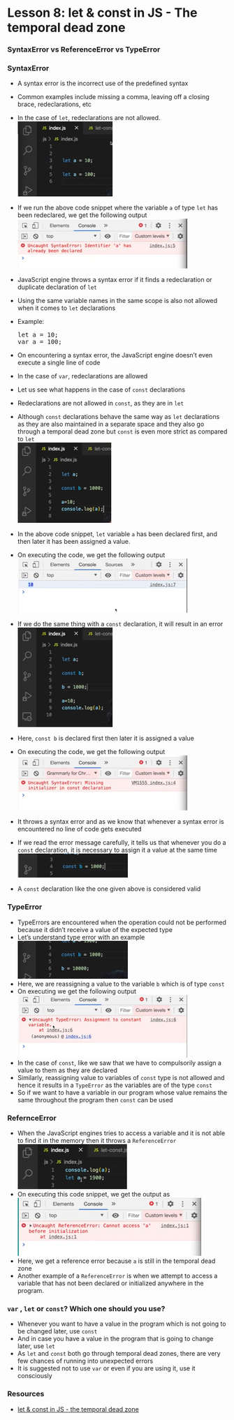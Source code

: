 # Lesson 8: let & const in JS - The temporal dead zone

### SyntaxError vs ReferenceError vs TypeError

### SyntaxError
- A syntax error is the incorrect use of the predefined syntax
- Common examples include missing a comma, leaving off a closing brace, redeclarations, etc
- In the case of `let`, redeclarations are not allowed. 
<br><img src="images/code1.png"/>

- If we run the above code snippet where the variable `a` of type `let` has been redeclared, we get the following output
<br><img src="images/output1.png"/>
- JavaScript engine throws a syntax error if it finds a redeclaration or duplicate declaration of `let`
- Using the same variable names in the same scope is also not allowed when it comes to `let` declarations
- Example:
    <pre>let a = 10;
  var a = 100;</pre>
- On encountering a syntax error, the JavaScript engine doesn’t even execute a single line of code
- In the case of `var`, redeclarations are allowed 
- Let us see what happens in the case of `const` declarations
- Redeclarations are not allowed in `const`, as they are in `let`
- Although  `const` declarations behave the same way as `let` declarations as they are also maintained in a separate space and they also go through a temporal dead zone but `const` is even more strict as compared to `let`
<br><img src="images/code2.png"/>
- In the above code snippet, `let` variable `a` has been declared first, and then later it has been assigned a value. 
- On executing the code, we get the following output 
<br><img src="images/output2.png"/>
- If we do the same thing with a `const` declaration, it will result in an error
<br><img src="images/code3.png"/>
- Here, `const b` is declared first then later it is assigned a value
- On executing the code, we get the following output
<br><img src="images/output3.png"/>
- It throws a syntax error and as we know that whenever a syntax error is encountered no line of code gets executed
- If we read the error message carefully, it tells us that whenever you do a `const` declaration, it is necessary to assign it a value at the same time
<br><img src="images/code4.png"/>
- A `const` declaration like the one given above is considered valid


### TypeError
- TypeErrors are encountered when the operation could not be performed because it didn’t receive a value of the expected type
- Let’s understand type error with an example
<br><img src="images/code5.png"/>
- Here, we are reassigning a value to the variable `b` which is of type `const`  
- On executing we get the following output
<br><img src="images/output5.png"/>
- In the case of `const`, like we saw that we have to compulsorily assign a value to them as they are declared
- Similarly, reassigning  value to variables of `const` type is not allowed and hence it results in a `TypeError` as the variables are of the type `const`
- So if we want to have a variable in our program whose value remains the same throughout the program then `const` can be used


### RefernceError

- When the JavaScript engines tries to access a variable and it is not able to find it in the memory then it throws a `ReferenceError`
<br><img src="images/code6.png"/>
- On executing this code snippet, we get the output as
<br><img src="images/output6.png"/>
- Here, we get a reference error because `a` is still in the temporal dead zone 
- Another example of a `ReferenceError` is when we attempt to access a variable that has not been declared or initialized anywhere in the program.


### `var` , `let` or `const`? Which one should you use?

- Whenever you want to have a value in the program which is not going to be changed later, use `const`
- And in case you have a value in the program that is going to change later, use `let` 
- As `let` and `const` both go through temporal dead zones, there are very few chances of running into unexpected errors
- It is suggested not to use `var` or even if you are using it, use it consciously 


### Resources

- [let & const in JS - the temporal dead zone](https://www.youtube.com/watch?v=BNC6slYCj50&list=PLlasXeu85E9cQ32gLCvAvr9vNaUccPVNP&index=9)
